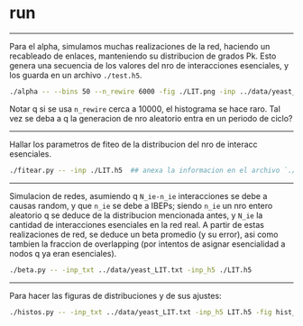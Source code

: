 # run

---
Para el alpha, simulamos muchas realizaciones de la red, haciendo
un recableado de enlaces, manteniendo su distribucion de grados Pk.
Esto genera una secuencia de los valores del nro de interacciones esenciales,
y los guarda en un archivo `./test.h5`.
```bash
./alpha -- --bins 50 --n_rewire 6000 -fig ./LIT.png -inp ../data/yeast_LIT.txt -out ./LIT.h5
```
Notar q si se usa `n_rewire` cerca a 10000, el histograma se hace raro. Tal vez
se deba a q la generacion de nro aleatorio entra en un periodo de ciclo?


---
Hallar los parametros de fiteo de la distribucion del nro de interacc esenciales.
```bash
./fitear.py -- -inp ./LIT.h5  ## anexa la informacion en el archivo `./test.h5`
```


---
Simulacion de redes, asumiendo q `N_ie-n_ie` interacciones se debe a causas 
random, y que `n_ie` se debe a IBEPs; siendo `n_ie` un nro entero aleatorio q 
se deduce de la distribucion mencionada antes, y `N_ie` la cantidad de interacciones
esenciales en la red real.
A partir de estas realizaciones de red, se deduce un beta promedio (y su error), asi
como tambien la fraccion de overlapping (por intentos de asignar esencialidad a nodos
q ya eran esenciales).
```bash
./beta.py -- -inp_txt ../data/yeast_LIT.txt -inp_h5 ./LIT.h5
```

---
Para hacer las figuras de distribuciones y de sus ajustes:
```bash
./histos.py -- -inp_txt ../data/yeast_LIT.txt -inp_h5 LIT.h5 -fig hist_LIT.png
```
